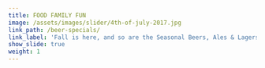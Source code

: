 ```yaml
---
title: FOOD FAMILY FUN
image: /assets/images/slider/4th-of-july-2017.jpg
link_path: /beer-specials/
link_label: 'Fall is here, and so are the Seasonal Beers, Ales & Lagers!'
show_slide: true
weight: 1
---
```



